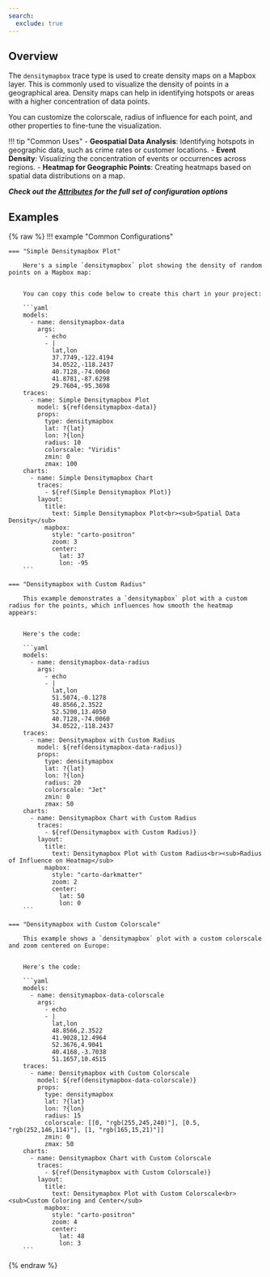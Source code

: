```yaml
---
search:
  exclude: true
---
```

<!--start-->
## Overview

The `densitymapbox` trace type is used to create density maps on a Mapbox layer. This is commonly used to visualize the density of points in a geographical area. Density maps can help in identifying hotspots or areas with a higher concentration of data points.

You can customize the colorscale, radius of influence for each point, and other properties to fine-tune the visualization.

!!! tip "Common Uses"
    - **Geospatial Data Analysis**: Identifying hotspots in geographic data, such as crime rates or customer locations.
    - **Event Density**: Visualizing the concentration of events or occurrences across regions.
    - **Heatmap for Geographic Points**: Creating heatmaps based on spatial data distributions on a map.

_**Check out the [Attributes](../configuration/Trace/Props/Densitymapbox/#attributes) for the full set of configuration options**_

## Examples

{% raw %}
!!! example "Common Configurations"

    === "Simple Densitymapbox Plot"

        Here's a simple `densitymapbox` plot showing the density of random points on a Mapbox map:


        You can copy this code below to create this chart in your project:

        ```yaml
        models:
          - name: densitymapbox-data
            args:
              - echo
              - |
                lat,lon
                37.7749,-122.4194
                34.0522,-118.2437
                40.7128,-74.0060
                41.8781,-87.6298
                29.7604,-95.3698
        traces:
          - name: Simple Densitymapbox Plot
            model: ${ref(densitymapbox-data)}
            props:
              type: densitymapbox
              lat: ?{lat}
              lon: ?{lon}
              radius: 10
              colorscale: "Viridis"
              zmin: 0
              zmax: 100
        charts:
          - name: Simple Densitymapbox Chart
            traces:
              - ${ref(Simple Densitymapbox Plot)}
            layout:
              title:
                text: Simple Densitymapbox Plot<br><sub>Spatial Data Density</sub>
              mapbox:
                style: "carto-positron"
                zoom: 3
                center:
                  lat: 37
                  lon: -95
        ```

    === "Densitymapbox with Custom Radius"

        This example demonstrates a `densitymapbox` plot with a custom radius for the points, which influences how smooth the heatmap appears:


        Here's the code:

        ```yaml
        models:
          - name: densitymapbox-data-radius
            args:
              - echo
              - |
                lat,lon
                51.5074,-0.1278
                48.8566,2.3522
                52.5200,13.4050
                40.7128,-74.0060
                34.0522,-118.2437
        traces:
          - name: Densitymapbox with Custom Radius
            model: ${ref(densitymapbox-data-radius)}
            props:
              type: densitymapbox
              lat: ?{lat}
              lon: ?{lon}
              radius: 20
              colorscale: "Jet"
              zmin: 0
              zmax: 50
        charts:
          - name: Densitymapbox Chart with Custom Radius
            traces:
              - ${ref(Densitymapbox with Custom Radius)}
            layout:
              title:
                text: Densitymapbox Plot with Custom Radius<br><sub>Radius of Influence on Heatmap</sub>
              mapbox:
                style: "carto-darkmatter"
                zoom: 2
                center:
                  lat: 50
                  lon: 0
        ```

    === "Densitymapbox with Custom Colorscale"

        This example shows a `densitymapbox` plot with a custom colorscale and zoom centered on Europe:


        Here's the code:

        ```yaml
        models:
          - name: densitymapbox-data-colorscale
            args:
              - echo
              - |
                lat,lon
                48.8566,2.3522
                41.9028,12.4964
                52.3676,4.9041
                40.4168,-3.7038
                51.1657,10.4515
        traces:
          - name: Densitymapbox with Custom Colorscale
            model: ${ref(densitymapbox-data-colorscale)}
            props:
              type: densitymapbox
              lat: ?{lat}
              lon: ?{lon}
              radius: 15
              colorscale: [[0, "rgb(255,245,240)"], [0.5, "rgb(252,146,114)"], [1, "rgb(165,15,21)"]]
              zmin: 0
              zmax: 50
        charts:
          - name: Densitymapbox Chart with Custom Colorscale
            traces:
              - ${ref(Densitymapbox with Custom Colorscale)}
            layout:
              title:
                text: Densitymapbox Plot with Custom Colorscale<br><sub>Custom Coloring and Center</sub>
              mapbox:
                style: "carto-positron"
                zoom: 4
                center:
                  lat: 48
                  lon: 3
        ```

{% endraw %}
<!--end-->